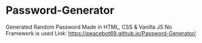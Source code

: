 # Password-Generator
Generated Random Password
Made in HTML, CSS & Vanilla JS
No Framework is used
Link: https://peacebot69.github.io/Password-Generator/
